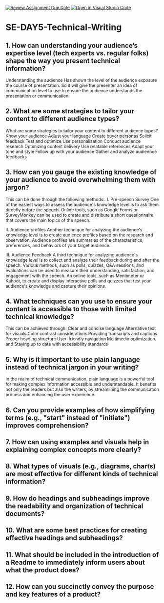 [![Review Assignment Due Date](https://classroom.github.com/assets/deadline-readme-button-22041afd0340ce965d47ae6ef1cefeee28c7c493a6346c4f15d667ab976d596c.svg)](https://classroom.github.com/a/zsAR-pyY)
[![Open in Visual Studio Code](https://classroom.github.com/assets/open-in-vscode-2e0aaae1b6195c2367325f4f02e2d04e9abb55f0b24a779b69b11b9e10269abc.svg)](https://classroom.github.com/online_ide?assignment_repo_id=15940568&assignment_repo_type=AssignmentRepo)
# SE-DAY5-Technical-Writing
## 1. How can understanding your audience’s expertise level (tech experts vs. regular folks) shape the way you present technical information?
Understanding the audience
Has shown the level of the audience exposure the course of presentation. So it will give the presenter an idea of communication level to use to ensure the audience understands the presentation or communication


## 2. What are some strategies to tailor your content to different audience types?
What are some strategies to tailor your content to different audience types?
Know your audience
Adjust your language
Create buyer personas
Solicit feedback
Test and optimize
Use personalization
Conduct audience research
Optimizing content delivery
Use relatable references
Adapt your tone and style
Follow up with your audience
Gather and analyze audiennce feedbacks 

## 3. How can you gauge the existing knowledge of your audience to avoid overwhelming them with jargon?
This can be done through the following methods:.
I.  Pre-speech Survey 
One of the easiest ways to assess the audience's knowledge level is to ask them directly before the speech. Online tools, such as Google Forms or SurveyMonkey can be used to create and distribute a short questionnaire that covers the main topics of the speech. 

II. Audience profiles
Another technique for analyzing the audience's knowledge level is to create audience profiles based on the research and observation. Audience profiles are summaries of the characteristics, preferences, and behaviors of your target audience.

III. Audience Feedback
A third technique for analyzing audience's knowledge level is to collect and analyze their feedback during and after the speech. Various methods, such as polls, quizzes, Q&A sessions, and evaluations can be used to measure their understanding, satisfaction, and engagement with the speech. An online tools, such as Mentimeter or Kahoot, to create and display interactive polls and quizzes that test your audience's knowledge and capture their opinions.

## 4. What techniques can you use to ensure your content is accessible to those with limited technical knowledge?
This can be achieved through: 
Clear and concise language
Alternative text for visuals
Color contrast considerations
Providing transcripts and captions 
Proper heading structure
User-friendly navigation
Multimedia optimization.          and 
Staying up to date with accessibility standards


## 5. Why is it important to use plain language instead of technical jargon in your writing?
In the realm of technical communication, plain language is a powerful tool for making complex information accessible and understandable. It benefits not only the readers but also the writers, by streamlining the communication process and enhancing the user experience.

## 6. Can you provide examples of how simplifying terms (e.g., "start" instead of "initiate") improves comprehension?
## 7. How can using examples and visuals help in explaining complex concepts more clearly?
## 8. What types of visuals (e.g., diagrams, charts) are most effective for different kinds of technical information?
## 9. How do headings and subheadings improve the readability and organization of technical documents?
## 10. What are some best practices for creating effective headings and subheadings?
## 11. What should be included in the introduction of a Readme to immediately inform users about what the product does?
## 12. How can you succinctly convey the purpose and key features of a product?
